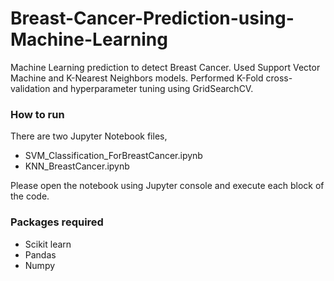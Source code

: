 # Breast-Cancer-Prediction-using-Machine-Learning

Machine Learning prediction to detect Breast Cancer. Used Support Vector Machine and K-Nearest Neighbors models. Performed K-Fold cross-validation and hyperparameter tuning using GridSearchCV. 

### How to run

There are two Jupyter Notebook files,

- SVM_Classification_ForBreastCancer.ipynb
- KNN_BreastCancer.ipynb

Please open the notebook using Jupyter console and execute each block of the code.

### Packages required

- Scikit learn
- Pandas
- Numpy
